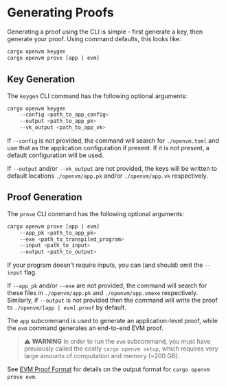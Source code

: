 # Generating Proofs

Generating a proof using the CLI is simple - first generate a key, then generate your proof. Using command defaults, this looks like:

```bash
cargo openvm keygen
cargo openvm prove [app | evm]
```

## Key Generation

The `keygen` CLI command has the following optional arguments:

```bash
cargo openvm keygen
    --config <path_to_app_config>
    --output <path_to_app_pk>
    --vk_output <path_to_app_vk>
```

If `--config` is not provided, the command will search for `./openvm.toml` and use that as the application configuration if present. If it is not present, a default configuration will be used.

If `--output` and/or `--vk_output` are not provided, the keys will be written to default locations `./openvm/app.pk` and/or `./openvm/app.vk` respectively.

## Proof Generation

The `prove` CLI command has the following optional arguments:

```bash
cargo openvm prove [app | evm]
    --app_pk <path_to_app_pk>
    --exe <path_to_transpiled_program>
    --input <path_to_input>
    --output <path_to_output>
```

If your program doesn't require inputs, you can (and should) omit the `--input` flag.

If `--app_pk` and/or `--exe` are not provided, the command will search for these files in `./openvm/app.pk` and `./openvm/app.vmexe` respectively. Similarly, if `--output` is not provided then the command will write the proof to `./openvm/[app | evm].proof` by default.

The `app` subcommand is used to generate an application-level proof, while the `evm` command generates an end-to-end EVM proof.

> ⚠️ **WARNING**
> In order to run the `evm` subcommand, you must have previously called the costly `cargo openvm setup`, which requires very large amounts of computation and memory (~200 GB).

See [EVM Proof Format](./verify.md#evm-proof-json-format) for details on the output format for `cargo openvm prove evm`.
